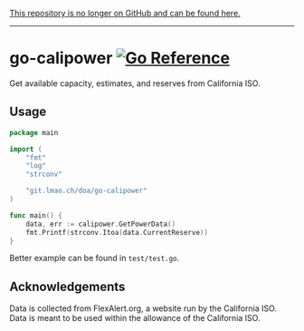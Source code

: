 [This repository is no longer on GitHub and can be found here.](https://git.lmao.ch/doa/go-calipower)

---

# go-calipower [![Go Reference](https://pkg.go.dev/badge/git.sr.ht/~maatt/go-calipower.svg)](https://pkg.go.dev/git.sr.ht/~maatt/go-calipower)
Get available capacity, estimates, and reserves from California ISO.

## Usage
```go
package main

import (
	"fmt"
	"log"
	"strconv"

	"git.lmao.ch/doa/go-calipower"
)

func main() {
	data, err := calipower.GetPowerData()
	fmt.Printf(strconv.Itoa(data.CurrentReserve))
}
```
Better example can be found in `test/test.go`.

## Acknowledgements
Data is collected from FlexAlert.org, a website run by the California ISO. Data is meant to be used within the allowance of the California ISO.
